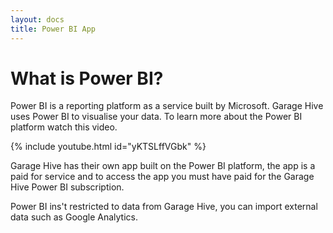 ```yaml
---
layout: docs
title: Power BI App
---
```


#   What is Power BI?

Power BI is a reporting platform as a service built by Microsoft. Garage Hive uses Power BI to visualise your data. To learn more about the Power BI platform watch this video. 

{% include youtube.html id="yKTSLffVGbk" %}

Garage Hive has their own app built on the Power BI platform, the app is a paid for service and to access the app you must have paid for the Garage Hive Power BI subscription. 

Power BI ins't restricted to data from Garage Hive, you can import external data such as Google Analytics. 

